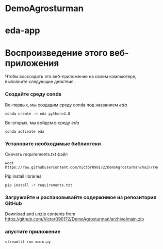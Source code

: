 # DemoAgrosturman
# eda-app

# Воспроизведение этого веб-приложения
Чтобы воссоздать это веб-приложение на своем компьютере, выполните следующие действия.

### Создайте среду conda
Во-первых, мы создадим среду conda под названием *eda*
```
conda create -n eda python=3.8
```
Во-вторых, мы войдем в среду *eda*
```
conda activate eda
```
### Установите необходимые библиотеки

Скачать requirements.txt файл

```
wget https://raw.githubusercontent.com/Victor090172/DemoAgrosturman/main/requirements.txt

```

Pip install libraries
```
pip install -r requirements.txt
```

###  Загружайте и распаковывайте содержимое из репозитория GitHub

Download and unzip contents from https://github.com/Victor090172/DemoAgrosturman/archive/main.zip

###  апустите приложение

```
streamlit run main.py
```
